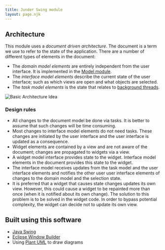 ```yaml
---
title: Junder Swing module
layout: page.njk
---
```


## Architecture

This module uses a *document driven architecture*.  The document is a term we use to refer to the state of the application.  There are a number of different types of elements in the document:
  - The *domain model elements* are entirely independent from the user interface.  It is implemented in the [Model module](/model).
  - The *interface model elements* describe the current state of the user interface; such as which views are open and what objects are selected. 
  - The *task model elements* is the state that relates to [background threads](https://docs.oracle.com/javase/tutorial/uiswing/concurrency/worker.html).  


![Basic Architecture Idea](/images/swing_module.png)

### Design rules         
 - All changes to the document model be done via tasks.  It is better to assume that such changes will be time consuming.
 - Most changes to interface model elements do not need tasks.  These changes are initiated by the user interface and the user interface is updated as a consequence.  
 - Widget elements are contained by a view and are not aware of the document; changes are propagated to widgets via a view. 
 - A widget model interface provides state to the widget.  Interface model elements in the document provides this state to the widget. 
 - The interface model receives updates from the task model and the user interface elements and notifies the other user user interface elements of changes to the domain model and the selection state.
 - It is preferred that a widget that causes state changes updates its own view. However, this could cause a widget to be repainted more than once (when it is notified about its own change).  The solution to this problem is to be solved in the widget code. In order to bypass potential complexity, the widget can decide not to update its own view.
 
## Built using this software

  * [Java Swing](https://docs.oracle.com/javase/tutorial/uiswing/)
  * [Eclipse Window Builder](https://eclipse.org/windowbuilder/) 
  * Using [Plant UML](http://www.plantuml.com/plantuml/uml/SyfFKj2rKt3CoKnELR1Io4ZDoSa70000) to draw diagrams
 